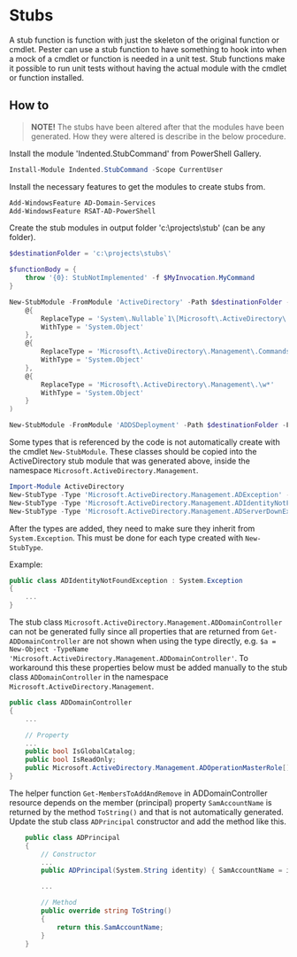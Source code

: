 # Stubs

A stub function is function with just the skeleton of the original function
or cmdlet. Pester can use a stub function to have something to hook into
when a mock of a cmdlet or function is needed in a unit test. Stub functions
make it possible to run unit tests without having the actual module with
the cmdlet or function installed.

## How to

>**NOTE!** The stubs have been altered after that the modules have been
>generated. How they were altered is describe in the below procedure.

Install the module 'Indented.StubCommand' from PowerShell Gallery.

```powershell
Install-Module Indented.StubCommand -Scope CurrentUser
```

Install the necessary features to get the modules to create stubs from.

```powershell
Add-WindowsFeature AD-Domain-Services
Add-WindowsFeature RSAT-AD-PowerShell
```

Create the stub modules in output folder 'c:\projects\stub' (can be any
folder).

```powershell
$destinationFolder = 'c:\projects\stubs\'

$functionBody = {
    throw '{0}: StubNotImplemented' -f $MyInvocation.MyCommand
}

New-StubModule -FromModule 'ActiveDirectory' -Path $destinationFolder -FunctionBody $functionBody -ReplaceTypeDefinition @(
    @{
        ReplaceType = 'System\.Nullable`1\[Microsoft\.ActiveDirectory\.Management\.\w*\]'
        WithType = 'System.Object'
    },
    @{
        ReplaceType = 'Microsoft\.ActiveDirectory\.Management\.Commands\.\w*'
        WithType = 'System.Object'
    },
    @{
        ReplaceType = 'Microsoft\.ActiveDirectory\.Management\.\w*'
        WithType = 'System.Object'
    }
)

New-StubModule -FromModule 'ADDSDeployment' -Path $destinationFolder -FunctionBody $functionBody
```

Some types that is referenced by the code is not automatically create with
the cmdlet `New-StubModule`. These classes should be copied into the ActiveDirectory
stub module that was generated above, inside the namespace
`Microsoft.ActiveDirectory.Management`.

```powershell
Import-Module ActiveDirectory
New-StubType -Type 'Microsoft.ActiveDirectory.Management.ADException' -ExcludeAddType
New-StubType -Type 'Microsoft.ActiveDirectory.Management.ADIdentityNotFoundException' -ExcludeAddType
New-StubType -Type 'Microsoft.ActiveDirectory.Management.ADServerDownException' -ExcludeAddType
```

After the types are added, they need to make sure they inherit from `System.Exception`.
This must be done for each type created with `New-StubType`.

Example:

```csharp
public class ADIdentityNotFoundException : System.Exception
{
    ...
}
```

The stub class `Microsoft.ActiveDirectory.Management.ADDomainController`
can not be generated fully since all properties that are returned from
`Get-ADDomainController` are not shown when using the type directly, e.g.
`$a = New-Object -TypeName 'Microsoft.ActiveDirectory.Management.ADDomainController'`.
To workaround this these properties below must be added manually to the stub
class `ADDomainController` in the namespace `Microsoft.ActiveDirectory.Management`.

```csharp
public class ADDomainController
{
    ...

    // Property
    ...
    public bool IsGlobalCatalog;
    public bool IsReadOnly;
    public Microsoft.ActiveDirectory.Management.ADOperationMasterRole[] OperationMasterRoles;
}
```

The helper function `Get-MembersToAddAndRemove` in ADDomainController resource
depends on the member (principal) property `SamAccountName` is returned
by the method `ToString()` and that is not automatically generated.
Update the stub class `ADPrincipal` constructor and add the method like this.

```csharp
    public class ADPrincipal
    {
        // Constructor
        ...
        public ADPrincipal(System.String identity) { SamAccountName = identity; }

        ...

        // Method
        public override string ToString()
        {
            return this.SamAccountName;
        }
    }
```
